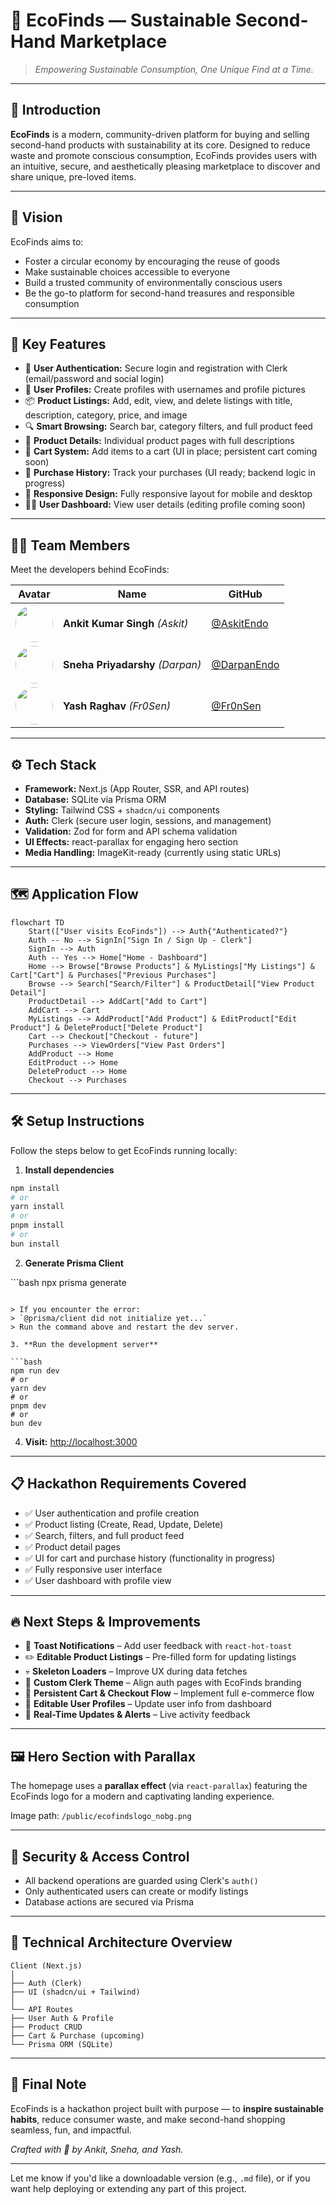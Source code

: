 # 🌱 **EcoFinds — Sustainable Second-Hand Marketplace**

> _Empowering Sustainable Consumption, One Unique Find at a Time._

---

## 👋 Introduction

**EcoFinds** is a modern, community-driven platform for buying and selling second-hand products with sustainability at its core. Designed to reduce waste and promote conscious consumption, EcoFinds provides users with an intuitive, secure, and aesthetically pleasing marketplace to discover and share unique, pre-loved items.

---

## 🎯 **Vision**

EcoFinds aims to:

- Foster a circular economy by encouraging the reuse of goods
- Make sustainable choices accessible to everyone
- Build a trusted community of environmentally conscious users
- Be the go-to platform for second-hand treasures and responsible consumption

---

## 🚀 **Key Features**

- 🔐 **User Authentication:** Secure login and registration with Clerk (email/password and social login)
- 👤 **User Profiles:** Create profiles with usernames and profile pictures
- 📦 **Product Listings:** Add, edit, view, and delete listings with title, description, category, price, and image
- 🔍 **Smart Browsing:** Search bar, category filters, and full product feed
- 📄 **Product Details:** Individual product pages with full descriptions
- 🛒 **Cart System:** Add items to a cart (UI in place; persistent cart coming soon)
- 💸 **Purchase History:** Track your purchases (UI ready; backend logic in progress)
- 📱 **Responsive Design:** Fully responsive layout for mobile and desktop
- 🧑‍💼 **User Dashboard:** View user details (editing profile coming soon)

---

## 🧑‍💻 Team Members

Meet the developers behind EcoFinds:

| Avatar                                                                                                    | Name                             | GitHub                                       |
| --------------------------------------------------------------------------------------------------------- | -------------------------------- | -------------------------------------------- |
| <img src="https://avatars.githubusercontent.com/u/160294709?v=4" width="60" style="border-radius: 50%" /> | **Ankit Kumar Singh** _(Askit)_  | [@AskitEndo](https://github.com/AskitEndo)   |
| <img src="https://avatars.githubusercontent.com/u/175080629?v=4" width="60" style="border-radius: 50%" /> | **Sneha Priyadarshy** _(Darpan)_ | [@DarpanEndo](https://github.com/DarpanEndo) |
| <img src="https://avatars.githubusercontent.com/u/75797212?v=4" width="60" style="border-radius: 50%" />  | **Yash Raghav** _(Fr0Sen)_       | [@Fr0nSen](https://github.com/Fr0nSen)       |

---

## ⚙️ **Tech Stack**

- **Framework:** Next.js (App Router, SSR, and API routes)
- **Database:** SQLite via Prisma ORM
- **Styling:** Tailwind CSS + `shadcn/ui` components
- **Auth:** Clerk (secure user login, sessions, and management)
- **Validation:** Zod for form and API schema validation
- **UI Effects:** react-parallax for engaging hero section
- **Media Handling:** ImageKit-ready (currently using static URLs)

---

## 🗺️ **Application Flow**

```mermaid
flowchart TD
    Start(["User visits EcoFinds"]) --> Auth{"Authenticated?"}
    Auth -- No --> SignIn["Sign In / Sign Up - Clerk"]
    SignIn --> Auth
    Auth -- Yes --> Home["Home - Dashboard"]
    Home --> Browse["Browse Products"] & MyListings["My Listings"] & Cart["Cart"] & Purchases["Previous Purchases"]
    Browse --> Search["Search/Filter"] & ProductDetail["View Product Detail"]
    ProductDetail --> AddCart["Add to Cart"]
    AddCart --> Cart
    MyListings --> AddProduct["Add Product"] & EditProduct["Edit Product"] & DeleteProduct["Delete Product"]
    Cart --> Checkout["Checkout - future"]
    Purchases --> ViewOrders["View Past Orders"]
    AddProduct --> Home
    EditProduct --> Home
    DeleteProduct --> Home
    Checkout --> Purchases

```

---

## 🛠️ **Setup Instructions**

Follow the steps below to get EcoFinds running locally:

1. **Install dependencies**

```bash
npm install
# or
yarn install
# or
pnpm install
# or
bun install
```

2. **Generate Prisma Client**

\`\`\`bash
npx prisma generate

````

> If you encounter the error:
> `@prisma/client did not initialize yet...`
> Run the command above and restart the dev server.

3. **Run the development server**

```bash
npm run dev
# or
yarn dev
# or
pnpm dev
# or
bun dev
````

4. **Visit:** [http://localhost:3000](http://localhost:3000)

---

## 📋 **Hackathon Requirements Covered**

- ✅ User authentication and profile creation
- ✅ Product listing (Create, Read, Update, Delete)
- ✅ Search, filters, and full product feed
- ✅ Product detail pages
- ✅ UI for cart and purchase history (functionality in progress)
- ✅ Fully responsive user interface
- ✅ User dashboard with profile view

---

## 🔥 **Next Steps & Improvements**

- 🎉 **Toast Notifications** – Add user feedback with `react-hot-toast`
- ✏️ **Editable Product Listings** – Pre-filled form for updating listings
- 💀 **Skeleton Loaders** – Improve UX during data fetches
- 🎨 **Custom Clerk Theme** – Align auth pages with EcoFinds branding
- 🛒 **Persistent Cart & Checkout Flow** – Implement full e-commerce flow
- 👤 **Editable User Profiles** – Update user info from dashboard
- 📢 **Real-Time Updates & Alerts** – Live activity feedback

---

## 🖼️ **Hero Section with Parallax**

The homepage uses a **parallax effect** (via `react-parallax`) featuring the EcoFinds logo for a modern and captivating landing experience.

Image path: `/public/ecofindslogo_nobg.png`

---

## 🔐 **Security & Access Control**

- All backend operations are guarded using Clerk's `auth()`
- Only authenticated users can create or modify listings
- Database actions are secured via Prisma

---

## 🧱 **Technical Architecture Overview**

```plaintext
Client (Next.js)
│
├── Auth (Clerk)
├── UI (shadcn/ui + Tailwind)
│
└── API Routes
├── User Auth & Profile
├── Product CRUD
├── Cart & Purchase (upcoming)
└── Prisma ORM (SQLite)

```

---

## 🏁 Final Note

EcoFinds is a hackathon project built with purpose — to **inspire sustainable habits**, reduce consumer waste, and make second-hand shopping seamless, fun, and impactful.

_Crafted with 💚 by Ankit, Sneha, and Yash._

---

Let me know if you'd like a downloadable version (e.g., `.md` file), or if you want help deploying or extending any part of this project.

```

```

